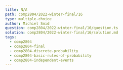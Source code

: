 ```yaml
---
title: N/A
path: comp2804/2022-winter-final/16
type: multiple-choice
author: Michiel Smid
question: comp2804/2022-winter-final/16/question.ts
solution: comp2804/2022-winter-final/16/solution.md
tags:
  - comp2804
  - comp2804-final
  - comp2804-discrete-probability
  - comp2804-basic-rules-of-probability
  - comp2804-independent-events
---
```

